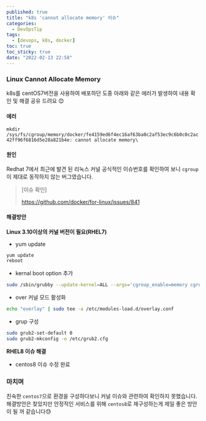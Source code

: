 ```yaml
---
published: true
title: "k8s 'cannot allocate memory' 이슈"
categories:
  - DevOpsTip
tags:
  - [devops, k8s, docker]
toc: true
toc_sticky: true
date: "2022-02-13 22:58"
---
```


### Linux Cannot Allocate Memory

k8s를 centOS7버전을 사용하여 배포하던 도중 아래와 같은 에러가 발생하여 내용 확인 및 해결 공유 드려요 😊

#### 에러

`mkdir /sys/fs/cgroup/memory/docker/fe4159ed6f4ec16af63ba0c2af53ec9c6b0c0c2ac42ff96f6816d5e28a821b4e: cannot allocate memory\`

#### 원인

Redhat 7에서 최근에 발견 된 리눅스 커널 공식적인 이슈번호를 확인하여 보니  `cgroup`이 제대로 동작하지 않는 버그였습니다.

> [이슈 확인]
>
> https://github.com/docker/for-linux/issues/841

#### 해결방안

**Linux 3.10이상의 커널 버전이 필요(RHEL7)**

* yum update

```bash
yum update
reboot
```

* kernal boot option 추가

```bash
sudo /sbin/grubby --update-kernel=ALL --args='cgroup_enable=memory cgroup.memory=nokmem swapaccount=1'
```

* over 커널 모드 활성화

```bash
echo "overlay" | sudo tee -a /etc/modules-load.d/overlay.conf
```

* grup 구성

```bash
sudo grub2-set-default 0
sudo grub2-mkconfig -o /etc/grub2.cfg
```

**RHEL8 이슈 해결**

* centos8 이슈 수정 완료

### 마치며

친숙한 `centos7`으로 환경을 구성하다보니 커널 이슈와 관련하여 확인하지 못했습니다. 해결방안은 찾았지만 안정적인 서비스를 위해 `centos8`로 재구성하는게 제일 좋은 방안이 될 꺼 같습니다:sweat:
